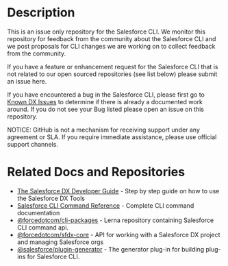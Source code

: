 # Description

This is an issue only repository for the Salesforce CLI. We monitor this repository for feedback from the community about the Salesforce CLI and we post proposals for CLI changes we are working on to collect feedback from the community. 

If you have a feature or enhancement request for the Salesforce CLI that is not related to our open sourced repositories (see list below) please submit an issue here. 

If you have encountered a bug in the Salesforce CLI, please first go to [Known DX Issues](https://success.salesforce.com/issues_index?tag=Salesforce%20DX) to determine if there is already a documented work around. If you do not see your Bug listed please open an issue on this repository. 

NOTICE: GitHub is not a mechanism for receiving support under any agreement or SLA. If you require immediate assistance, please use official support channels.

# Related Docs and Repositories

* [The Salesforce DX Developer Guide](https://developer.salesforce.com/docs/atlas.en-us.sfdx_dev.meta/sfdx_dev/sfdx_dev_intro.htm)  - Step by step guide on how to use the Salesforce DX Tools
* [Salesforce CLI Command Reference](https://developer.salesforce.com/docs/atlas.en-us.sfdx_cli_reference.meta/sfdx_cli_reference/cli_reference.htm) - Complete CLI command documentation
* [@forcedotcom/cli-packages](https://github.com/forcedotcom/cli-packages) - Lerna repository containing Salesforce CLI command api.
* [@forcedotcom/sfdx-core](https://github.com/forcedotcom/sfdx-core) - API for working with a Salesforce DX project and managing Salesforce orgs
* [@salesforce/plugin-generator](https://github.com/forcedotcom/sfdx-plugin-generate) - The generator plug-in for building plug-ins for Salesforce CLI.

